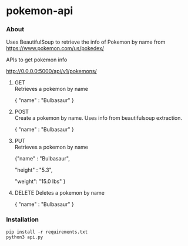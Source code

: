 # pokemon-api

### About

Uses BeautifulSoup to retrieve the info of Pokemon by name from 
https://www.pokemon.com/us/pokedex/


APIs to get pokemon info

http://0.0.0.0:5000/api/v1/pokemons/    
 
1. GET     
   Retrieves a pokemon by name  
   
   {
   "name" : "Bulbasaur"
   }
   

2. POST     
   Create a pokemon by name. Uses info from beautifulsoup extraction.
   
   {
   "name" : "Bulbasaur"
   }   


3. PUT     
   Retrieves a pokemon by name  
   
   {"name" : "Bulbasaur",
   
   "height" : "5.3",
   
   "weight": "15.0 lbs"
   }   
   

4. DELETE 
   Deletes a pokemon by name  
   
   {
   "name" : "Bulbasaur"
   }   


### Installation
```
pip install -r requirements.txt
python3 api.py
```